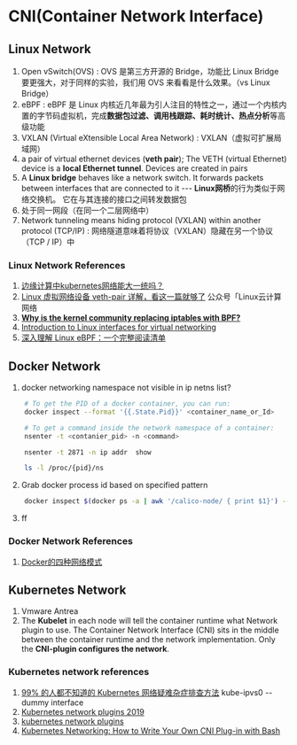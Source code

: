 # CNI(Container Network Interface)

## Linux Network
1. Open vSwitch(OVS) : OVS 是第三方开源的 Bridge，功能比 Linux Bridge 要更强大，对于同样的实验，我们用 OVS 来看看是什么效果。（vs Linux Bridge）
2. eBPF : eBPF 是 Linux 内核近几年最为引人注目的特性之一，通过一个内核内置的字节码虚拟机，完成**数据包过滤、调用栈跟踪、耗时统计、热点分析**等高级功能
3. VXLAN (Virtual eXtensible Local Area Network) : VXLAN（虚拟可扩展局域网）
4. a pair of virtual ethernet devices (**veth pair**); The VETH (virtual Ethernet) device is a **local Ethernet tunnel**. Devices are created in pairs
5. A **Linux bridge** behaves like a network switch. It forwards packets between interfaces that are connected to it --- **Linux网桥**的行为类似于网络交换机。 它在与其连接的接口之间转发数据包
6. 处于同一网段（在同一个二层网络中）
7. Network tunneling means hiding protocol (VXLAN) within another protocol (TCP/IP) : 网络隧道意味着将协议（VXLAN）隐藏在另一个协议（TCP / IP）中


### Linux Network References
1. [边缘计算中kubernetes网络能大一统吗？](https://www.it610.com/article/1280832903722319872.htm)
2. [Linux 虚拟网络设备 veth-pair 详解，看这一篇就够了](https://www.cnblogs.com/bakari/p/10613710.html) 公众号「Linux云计算网络
3. **[Why is the kernel community replacing iptables with BPF?](https://cilium.io/blog/2018/04/17/why-is-the-kernel-community-replacing-iptables/)**
4. [Introduction to Linux interfaces for virtual networking](https://developers.redhat.com/blog/2018/10/22/introduction-to-linux-interfaces-for-virtual-networking/)
5. [深入理解 Linux eBPF：一个完整阅读清单](https://blog.csdn.net/21cnbao/article/details/95585483)


## Docker Network

1. docker networking namespace not visible in ip netns list?
```bash
    # To get the PID of a docker container, you can run:
    docker inspect --format '{{.State.Pid}}' <container_name_or_Id>

    # To get a command inside the network namespace of a container:
    nsenter -t <contanier_pid> -n <command>

    nsenter -t 2871 -n ip addr  show

    ls -l /proc/{pid}/ns
```
2. Grab docker process id based on specified pattern
```bash
    docker inspect $(docker ps -a | awk '/calico-node/ { print $1}') --format '{{ .State.Pid }}'
```
3. ff

### Docker Network References
1. [Docker的四种网络模式](https://blog.csdn.net/huanongying123/article/details/73556634)

## Kubernetes Network

1. Vmware Antrea
2. The **Kubelet** in each node will tell the container runtime what Network plugin to use. The Container Network Interface (CNI) sits in the middle between the container runtime and the network implementation. Only the **CNI-plugin configures the network**.


### Kubernetes network references
1. [99% 的人都不知道的 Kubernetes 网络疑难杂症排查方法](https://juejin.im/post/5d53a12d518825026b36bf33) kube-ipvs0 --dummy interface
2. [Kubernetes network plugins 2019](https://medium.com/@ahmetensar/kubernetes-network-plugins-abfd7a1d7cac)
3. [kubernetes network plugins](https://kubernetes.io/docs/concepts/extend-kubernetes/compute-storage-net/network-plugins/#network-plugin-requirements)
4. [Kubernetes Networking: How to Write Your Own CNI Plug-in with Bash](https://www.altoros.com/blog/kubernetes-networking-writing-your-own-simple-cni-plug-in-with-bash/)